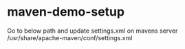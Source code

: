 # maven-demo-setup
Go to below path and update settings.xml on mavens server
/usr/share/apache-maven/conf/settings.xml
